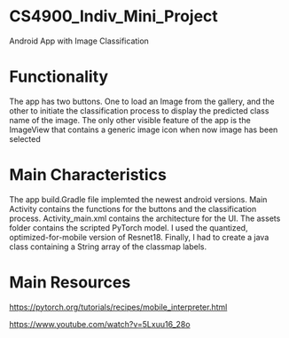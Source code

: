 # CS4900_Indiv_Mini_Project
Android App with Image Classification
# Functionality
The app has two buttons. One to load an Image from the gallery, and the other to initiate the classification process to display the predicted class name of the image. The only other visible feature of the app is the ImageView that contains a generic image icon when now image has been selected
# Main Characteristics
The app build.Gradle file implemted the newest android versions. Main Activity contains the functions for the buttons and the classification process. Activity_main.xml contains the architecture for the UI. The assets folder contains the scripted PyTorch model. I used the quantized, optimized-for-mobile version of Resnet18. Finally, I had to create a java class containing a String array of the classmap labels.
# Main Resources
https://pytorch.org/tutorials/recipes/mobile_interpreter.html 

https://www.youtube.com/watch?v=5Lxuu16_28o
